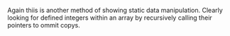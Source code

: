 Again thiis is another method of showing static data manipulation.
Clearly looking for defined integers within an array by recursively calling their pointers to ommit copys. 
